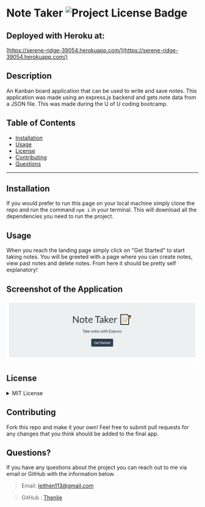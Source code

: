 # Note Taker  ![Project License Badge](https://img.shields.io/badge/license-MIT-brightgreen)

  ## Deployed with Heroku at:

  [https://serene-ridge-39054.herokuapp.com/](https://serene-ridge-39054.herokuapp.com/)

  ## Description

  An Kanban board application that can be used to write and save notes. This application was made using an express.js backend and gets note data from a JSON file. This was made during the U of U coding bootcamp. 

  ## Table of Contents

  * [Installation](#installation)
  * [Usage](#usage)
  * [License](#license)
  * [Contributing](#contributing)
  * [Questions](#questions)

  ***

  ## Installation

  If you would prefer to run this page on your local machine simply clone the repo and run the command `npm i` in your terminal. This will download all the dependencies you need to run the project. 

  ## Usage

  When you reach the landing page simply click on "Get Started" to start taking notes. You will be greeted with a page where you can create notes, view past notes and delete notes. From here it should be pretty self explanatory!

  ## Screenshot of the Application

  ![Screenshot of Note Taker](https://github.com/Thenlie/note-taker/blob/main/public/assets/media/screenshot.PNG)
  
  ## License
  <details>
  
  <summary>MIT License</summary>
  
  > Copyright (c) [2021] [Thenlie]
  > 
  > __Permission is hereby granted, free of charge, to any person obtaining a copy__
  > __of this software and associated documentation files (the "Software"), to deal__
  > __in the Software without restriction, including without limitation the rights__
  > __to use, copy, modify, merge, publish, distribute, sublicense, and/or sell__
  > __copies of the Software, and to permit persons to whom the Software is__
  > __furnished to do so, subject to the following conditions:__
  > 
  > The above copyright notice and this permission notice shall be included in all
  > copies or substantial portions of the Software.
  > 
  > THE SOFTWARE IS PROVIDED "AS IS", WITHOUT WARRANTY OF ANY KIND, EXPRESS OR
  > IMPLIED, INCLUDING BUT NOT LIMITED TO THE WARRANTIES OF MERCHANTABILITY,
  > FITNESS FOR A PARTICULAR PURPOSE AND NONINFRINGEMENT. IN NO EVENT SHALL THE
  > AUTHORS OR COPYRIGHT HOLDERS BE LIABLE FOR ANY CLAIM, DAMAGES OR OTHER
  > LIABILITY, WHETHER IN AN ACTION OF CONTRACT, TORT OR OTHERWISE, ARISING FROM,
  > OUT OF OR IN CONNECTION WITH THE SOFTWARE OR THE USE OR OTHER DEALINGS IN THE
  > SOFTWARE.
    
  </details>
    

  ## Contributing

  Fork this repo and make it your own! Feel free to submit pull requests for any changes that you think should be added to the final app. 
  
  ## Questions?

  If you have any questions about the project you can reach out to me via email or GitHub with the information below. 

  >Email: leithen113@gmail.com 

  >GitHub : [Thenlie](https://github.com/Thenlie)
